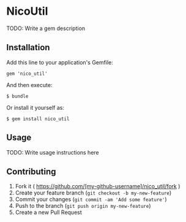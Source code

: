 # NicoUtil

TODO: Write a gem description

## Installation

Add this line to your application's Gemfile:

    gem 'nico_util'

And then execute:

    $ bundle

Or install it yourself as:

    $ gem install nico_util

## Usage

TODO: Write usage instructions here

## Contributing

1. Fork it ( https://github.com/[my-github-username]/nico_util/fork )
2. Create your feature branch (`git checkout -b my-new-feature`)
3. Commit your changes (`git commit -am 'Add some feature'`)
4. Push to the branch (`git push origin my-new-feature`)
5. Create a new Pull Request
